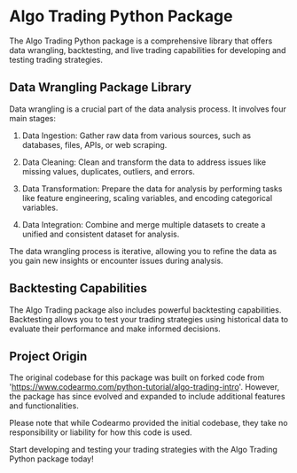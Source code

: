 # Algo Trading Python Package

The Algo Trading Python package is a comprehensive library that offers data wrangling, backtesting, and live trading capabilities for developing and testing trading strategies.

## Data Wrangling Package Library
Data wrangling is a crucial part of the data analysis process. It involves four main stages:

1. Data Ingestion: Gather raw data from various sources, such as databases, files, APIs, or web scraping.

2. Data Cleaning: Clean and transform the data to address issues like missing values, duplicates, outliers, and errors.

3. Data Transformation: Prepare the data for analysis by performing tasks like feature engineering, scaling variables, and encoding categorical variables.

4. Data Integration: Combine and merge multiple datasets to create a unified and consistent dataset for analysis.

The data wrangling process is iterative, allowing you to refine the data as you gain new insights or encounter issues during analysis.

## Backtesting Capabilities
The Algo Trading package also includes powerful backtesting capabilities. Backtesting allows you to test your trading strategies using historical data to evaluate their performance and make informed decisions.

## Project Origin
The original codebase for this package was built on forked code from 'https://www.codearmo.com/python-tutorial/algo-trading-intro'. However, the package has since evolved and expanded to include additional features and functionalities.

Please note that while Codearmo provided the initial codebase, they take no responsibility or liability for how this code is used.

Start developing and testing your trading strategies with the Algo Trading Python package today!
